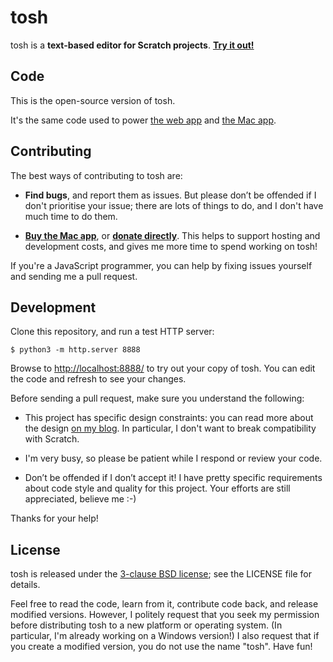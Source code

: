 tosh
====

tosh is a **text-based editor for Scratch projects**. **[Try it out!](http://tosh.tjvr.org/)**


Code
----

This is the open-source version of tosh.

It's the same code used to power [the web app](http://tosh.tjvr.org/) and [the Mac app](http://tosh.tjvr.org/mac/).


Contributing
------------

The best ways of contributing to tosh are:

- **Find bugs**, and report them as issues. But please don’t be offended if I don't prioritise your issue; there are lots of things to do, and I don't have much time to do them.

- **[Buy the Mac app](http://tosh.tjvr.org/mac/)**, or **[donate directly](http://tosh.tjvr.org/donate/)**. This helps to support hosting and development costs, and gives me more time to spend working on tosh!

If you're a JavaScript programmer, you can help by fixing issues yourself and sending me a pull request.


Development
-----------

Clone this repository, and run a test HTTP server:

    $ python3 -m http.server 8888

Browse to <http://localhost:8888/> to try out your copy of tosh. You can edit the code and refresh to see your changes.

Before sending a pull request, make sure you understand the following:

- This project has specific design constraints: you can read more about the design [on my blog](http://tjvr.org/scratch-is-cool/). In particular, I don't want to break compatibility with Scratch.

- I'm very busy, so please be patient while I respond or review your code.

- Don’t be offended if I don’t accept it! I have pretty specific requirements about code style and quality for this project. Your efforts are still appreciated, believe me :-)

Thanks for your help!


License
-------

tosh is released under the [3-clause BSD license](http://choosealicense.com/licenses/bsd-3-clause/); see the LICENSE file for details.

Feel free to read the code, learn from it, contribute code back, and release modified versions. However, I politely request that you seek my permission before distributing tosh to a new platform or operating system. (In particular, I'm already working on a Windows version!) I also request that if you create a modified version, you do not use the name "tosh". Have fun!

